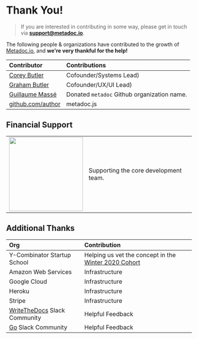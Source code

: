 # Thank You!

> If you are interested in contributing in some way, please get in touch via **support@metadoc.io**.

The following people & organizations have contributed to the growth of [Metadoc.io](https://metadoc.io), and **we're very thankful for the help!**

| Contributor | Contributions |
|:-|:-|
| [Corey Butler](https://github.com/coreybutler) | Cofounder/Systems Lead) |
| [Graham Butler](https://github.com/gbdrummer) | Cofounder/UX/UI Lead) |
| [Guillaume Massé](https://github.com/MasseGuillaume) | Donated `metadoc` Github organization name. |
| [github.com/author](https://github.com/author) | metadoc.js |

## Financial Support

<table cellpadding="10" cellspacing="0" border="0">
  <tr>
    <td><a href="https://butlerlogic.com"><img src="https://github.com/coreybutler/staticassets/raw/master/sponsors/butlerlogic_logo.png" width="200px"/></a></td>
    <td>Supporting the core development team.</td>
  </tr>
</table>

## Additional Thanks

| Org | Contribution |
|:-|:-|
| Y-Combinator Startup School | Helping us vet the concept in the [Winter 2020 Cohort](https://www.startupschool.org/companies/metadoc) |
| Amazon Web Services | Infrastructure |
| Google Cloud | Infrastructure |
| Heroku | Infrastructure |
| Stripe | Infrastructure |
| [WriteTheDocs](writethedocs.slack.com) Slack Community | Helpful Feedback |
| [Go](gophers.slack.com) Slack Community | Helpful Feedback |
